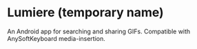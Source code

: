 # Lumiere (temporary name)

An Android app for searching and sharing GIFs. Compatible with AnySoftKeyboard media-insertion.